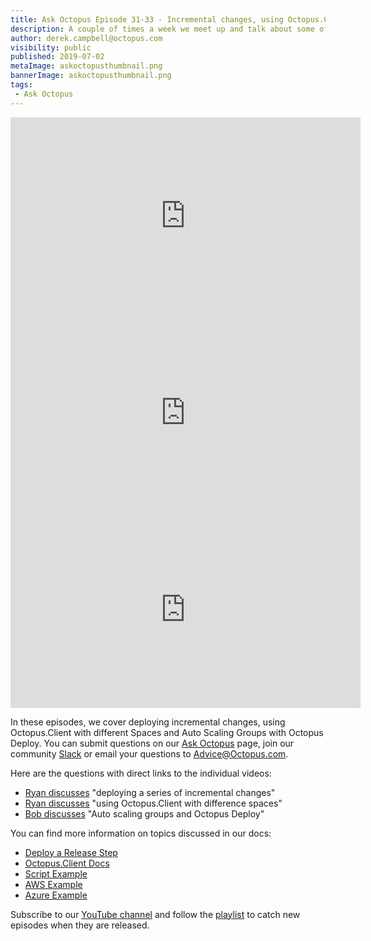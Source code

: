 ```yaml
---
title: Ask Octopus Episode 31-33 - Incremental changes, using Octopus.Client with different Spaces and Auto Scaling groups with Octopus Deploy
description: A couple of times a week we meet up and talk about some of the most interesting questions we have gotten and how we went about solving them.
author: derek.campbell@octopus.com
visibility: public
published: 2019-07-02
metaImage: askoctopusthumbnail.png
bannerImage: askoctopusthumbnail.png
tags:
 - Ask Octopus
---
```


<iframe width="560" height="315" src="https://www.youtube.com/embed/33Owm5rlDEI" frameborder="0" allowfullscreen></iframe>
<iframe width="560" height="315" src="https://www.youtube.com/embed/cgt1G3fRFMY" frameborder="0" allowfullscreen></iframe>
<iframe width="560" height="315" src="https://www.youtube.com/embed/Jf_qm1katyo" frameborder="0" allowfullscreen></iframe>

In these episodes, we cover deploying incremental changes, using Octopus.Client with different Spaces and Auto Scaling Groups with Octopus Deploy. You can submit questions on our [Ask Octopus](https://hello.octopus.com/ask-octopus) page, join our community [Slack](https://octopus.com/slack) or email your questions to <Advice@Octopus.com>.

Here are the questions with direct links to the individual videos:

- [Ryan discusses](https://www.youtube.com/watch?v=33Owm5rlDEI) "deploying a series of incremental changes"
- [Ryan discusses](https://www.youtube.com/watch?v=cgt1G3fRFMY) "using Octopus.Client with difference spaces"
- [Bob discusses](https://www.youtube.com/watch?v=Jf_qm1katyo) "Auto scaling groups and Octopus Deploy"

You can find more information on topics discussed in our docs:

- [Deploy a Release Step](https://octopus.com/docs/deployment-process/projects/coordinating-multiple-projects/deploy-release-step)
- [Octopus.Client Docs](https://octopus.com/docs/octopus-rest-api/octopus.client)
- [Script Example](https://github.com/OctopusDeploy/OctopusDeploy-Api/blob/master/REST/PowerShell/Workers/DeleteWorkerDuringDeployment.ps1)
- [AWS Example](https://aws.amazon.com/blogs/compute/using-aws-lambda-with-auto-scaling-lifecycle-hooks/)
- [Azure Example](https://github.com/MicrosoftDocs/azure-docs/blob/master/articles/azure-monitor/platform/autoscale-webhook-email.md)


Subscribe to our [YouTube channel](https://www.youtube.com/channel/UCURDSDCwx9ZiCMcLdc8d6Uw?sub_confirmation=1) and follow the [playlist](https://www.youtube.com/playlist?list=PLAGskdGvlaw3-cd9rPiwhwfUo7kDGnOBh) to catch new episodes when they are released.